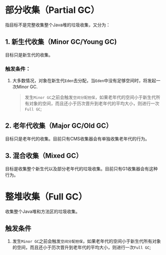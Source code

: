 # 部分收集（Partial GC）
指目标不是完整收集整个Java堆的垃圾收集，又分为：
## 1. 新生代收集（Minor GC/Young GC)
目标只是新生代的收集。
### 触发条件：
1. 大多数情况，对象在新生代`Eden`去分配，当`Eden`中没有足够空间时，将发起一次Minor GC.
   > 发生`Minor GC`之前会触发`空间分配担保`，如果老年代的空间小于新生代所有对象的空间，而且还小于历次晋升到老年代的平均大小，则进行一次`Full GC`;
## 2. 老年代收集（Major GC/Old GC）
目标只是老年代的收集。目前只有CMS收集器会有单独收集老年代的行为。
## 3. 混合收集（Mixed GC）
目标是收集整个新生代以及部分老年代的垃圾收集。目前只有G1收集器会有这种行为。
# 整堆收集（Full GC）
收集整个Java堆和方法区的垃圾收集。
## 触发条件
1. 发生`Minor GC`之前会触发`空间分配担保`，如果老年代的空间小于新生代所有对象的空间，而且还小于历次晋升到老年代的平均大小，则进行一次`Full GC`;

